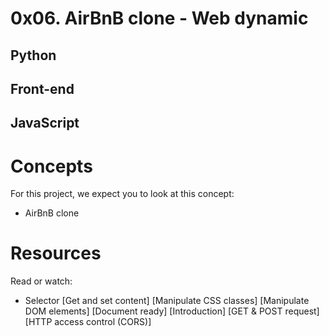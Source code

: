 # 0x06. AirBnB clone - Web dynamic
## Python
## Front-end
## JavaScript

# Concepts
For this project, we expect you to look at this concept:

* AirBnB clone

# Resources
Read or watch:

* Selector
[Get and set content]
[Manipulate CSS classes]
[Manipulate DOM elements]
[Document ready]
[Introduction]
[GET & POST request]
[HTTP access control (CORS)]
